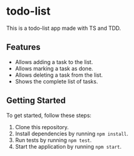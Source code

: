 # todo-list

This is a todo-list app made with TS and TDD. 

## Features

- Allows adding a task to the list.
- Allows marking a task as done.
- Allows deleting a task from the list.
- Shows the complete list of tasks.

## Getting Started

To get started, follow these steps:

1. Clone this repository.
2. Install dependencies by running `npm install`.
3. Run tests by running `npm test`.
4. Start the application by running `npm start`.